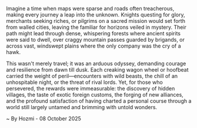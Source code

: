 
Imagine a time when maps were sparse and roads often treacherous, making every journey a leap into the unknown. Knights questing for glory, merchants seeking riches, or pilgrims on a sacred mission would set forth from walled cities, leaving the familiar for horizons veiled in mystery. Their path might lead through dense, whispering forests where ancient spirits were said to dwell, over craggy mountain passes guarded by brigands, or across vast, windswept plains where the only company was the cry of a hawk.

This wasn't merely travel; it was an arduous odyssey, demanding courage and resilience from dawn till dusk. Each creaking wagon wheel or hoofbeat carried the weight of peril—encounters with wild beasts, the chill of an unhospitable night, or the threat of rival lords. Yet, for those who persevered, the rewards were immeasurable: the discovery of hidden villages, the taste of exotic foreign customs, the forging of new alliances, and the profound satisfaction of having charted a personal course through a world still largely untamed and brimming with untold wonders.

~ By Hozmi - 08 October 2025
